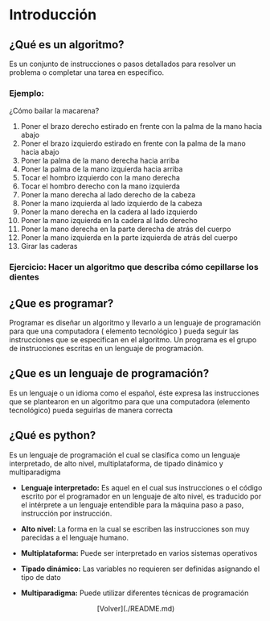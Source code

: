 # Introducción

## ¿Qué es un algoritmo?

Es un conjunto de instrucciones o pasos detallados para resolver un problema o completar una tarea en específico.

### Ejemplo:

¿Cómo bailar la macarena?

1. Poner el brazo derecho estirado en frente con la palma de la mano hacia abajo
2. Poner el brazo izquierdo estirado en frente con la palma de la mano hacia abajo
3. Poner la palma de la mano derecha hacia arriba
4. Poner la palma de la mano izquierda hacia arriba
5. Tocar el hombro izquierdo con la mano derecha
6. Tocar el hombro derecho con la mano izquierda
7. Poner la mano derecha al lado derecho de la cabeza
8. Poner la mano izquierda al lado izquierdo de la cabeza
9. Poner la mano derecha en la cadera al lado izquierdo
10. Poner la mano izquierda en la cadera al lado derecho
11. Poner la mano derecha en la parte derecha de atrás del cuerpo
12. Poner la mano izquierda en la parte izquierda de atrás del cuerpo
13. Girar las caderas

### Ejercicio: Hacer un algoritmo que describa cómo cepillarse los dientes

## ¿Que es programar?

Programar es diseñar un algoritmo y llevarlo a un lenguaje de programación para que una computadora ( elemento tecnológico ) pueda seguir las instrucciones que se especifican en el algoritmo. Un programa es el grupo de instrucciones escritas en un lenguaje de programación.

## ¿Que es un lenguaje de programación?

Es un lenguaje o un idioma como el español, éste expresa las instrucciones que se plantearon en un algoritmo para que una computadora (elemento tecnológico) pueda seguirlas de manera correcta

## ¿Qué es python?

Es un lenguaje de programación el cual se clasifica como un lenguaje interpretado, de alto nivel, multiplataforma, de tipado dinámico y multiparadigma

* __Lenguaje interpretado:__ Es aquel en el cual sus instrucciones o el código escrito por el programador en un lenguaje de alto nivel, es traducido por el intérprete a un lenguaje entendible para la máquina paso a paso, instrucción por instrucción.

* __Alto nivel:__ La forma en la cual se escriben las instrucciones son muy parecidas a el lenguaje humano.

* __Multiplataforma:__ Puede ser interpretado en varios sistemas operativos

* __Tipado dinámico:__ Las variables no requieren ser definidas asignando el tipo de dato

* __Multiparadigma:__ Puede utilizar diferentes técnicas de programación 


<p style="text-align: center;">
[Volver](./README.md)
</p>